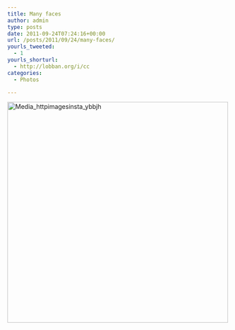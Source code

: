 ```yaml
---
title: Many faces
author: admin
type: posts
date: 2011-09-24T07:24:16+00:00
url: /posts/2011/09/24/many-faces/
yourls_tweeted:
  - 1
yourls_shorturl:
  - http://lobban.org/i/cc
categories:
  - Photos

---
```

<div class='posterous_autopost'>
  <a href="http://instagr.am/p/N_r7R/"></p> 
  
  <div class='p_embed p_image_embed'>
    <a href="http://posterous.com/getfile/files.posterous.com/nonimage/GmcfntflzsGsxpIhmDryaBhrkomhIDijBlJAtemmJFpccEmmuHbclBCApxoe/media_httpimagesinsta_yBBJh.jpg.scaled1000.jpg"><img alt="Media_httpimagesinsta_ybbjh" height="500" src="http://posterous.com/getfile/files.posterous.com/nonimage/GmcfntflzsGsxpIhmDryaBhrkomhIDijBlJAtemmJFpccEmmuHbclBCApxoe/media_httpimagesinsta_yBBJh.jpg.scaled500.jpg" width="500" /></a>
  </div>
  
  <p>
    </a></div>